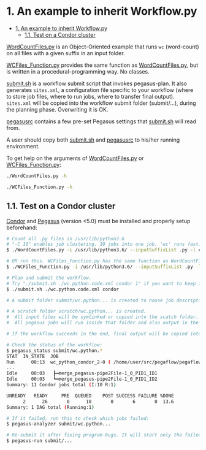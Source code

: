 # 1. An example to inherit Workflow.py

- [1. An example to inherit Workflow.py](#1-an-example-to-inherit-workflowpy)
  - [1.1. Test on a Condor cluster](#11-test-on-a-condor-cluster)

[WordCountFiles.py](WordCountFiles.py) is an Object-Oriented example that runs `wc` (word-count) on all files with a given suffix in an input folder.

[WCFiles_Function.py](WCFiles_Function.py) provides the same function as [WordCountFiles.py](WordCountFiles.py), but is written in a procedural-programming way. No classes.

[submit.sh](submit.sh) is a workflow submit script that invokes pegasus-plan. It also generates `sites.xml`, a configuration file specific to your workflow (where to store job files, where to run jobs, where to transfer final output). `sites.xml` will be copied into the workflow submit folder (submit/...), during the planning phase. Overwriting it is OK.

[pegasusrc](pegasusrc) contains a few pre-set Pegasus settings that [submit.sh](submit.sh) will read from.

A user should copy both [submit.sh](submit.sh) and [pegasusrc](pegasusrc) to his/her running environment.

To get help on the arguments of [WordCountFiles.py](WordCountFiles.py) or [WCFiles_Function.py](WCFiles_Function.py):

```bash
./WordCountFiles.py -h

./WCFiles_Function.py -h
```

## 1.1. Test on a Condor cluster

[Condor](https://research.cs.wisc.edu/htcondor/) and [Pegasus](http://pegasus.isi.edu/) (version <5.0) must be installed and properly setup beforehand:

```bash
# Count all .py files in /usr/lib/python3.6
# "-C 10" enables job clustering. 10 jobs into one job. 'wc' runs fast. Better to cluster them.
$ ./WordCountFiles.py -i /usr/lib/python3.6/ --inputSuffixList .py -l condor -o wc.python.code.xml -C 10

# OR run this. WCFiles_Function.py has the same function as WordCountFiles.py but is written in a procedural-programming way.
$ ./WCFiles_Function.py -i /usr/lib/python3.6/ --inputSuffixList .py -l condor -o wc.python.code.xml -C 10

# Plan and submit the workflow.
# Try "./submit.sh ./wc.python.code.xml condor 1" if you want to keep intermediate files.
$ ./submit.sh ./wc.python.code.xml condor

# A submit folder submit/wc.python... is created to house job description/submit files, job status files, etc.

# A scratch folder scratch/wc.python... is created.
#  All input files will be symlinked or copied into the scatch folder.
#  All pegasus jobs will run inside that folder and also output in the scratch folder.

# If the workflow succeeds in the end, final output will be copied into a new folder, output/wc.python...

# Check the status of the workflow:
$ pegasus_status submit/wc.python.*
STAT  IN_STATE  JOB                                                                                                           
Run      00:13  wc_python_condor_2-0 ( /home/user/src/pegaflow/pegaflow/example/submit/wc.python.code.2020.Apr.1T113305 )
...
Idle     00:03   ┣━merge_pegasus-pipe2File-1_0_PID1_ID1
Idle     00:03   ┗━merge_pegasus-pipe2File-1_0_PID1_ID2
Summary: 11 Condor jobs total (I:10 R:1)

UNREADY   READY     PRE  QUEUED    POST SUCCESS FAILURE %DONE
      2      26       0      10       0       6       0  13.6
Summary: 1 DAG total (Running:1)

# If it failed, run this to check which jobs failed:
$ pegasus-analyzer submit/wc.python...

# Re-submit it after fixing program bugs. It will start only the failed jobs.
$ pegasus-run submit/...

```
